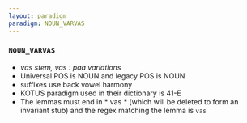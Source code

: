 ```yaml
---
layout: paradigm
paradigm: NOUN_VARVAS
---
```

### ` NOUN_VARVAS `

* _vas stem, vas : paa variations_
* Universal POS is NOUN and legacy POS is NOUN
* suffixes use back vowel harmony
* KOTUS paradigm used in their dictionary is 41-E
* The lemmas must end in * vas * (which will be deleted to form an invariant stub) and the regex matching the lemma is ` vas `
